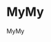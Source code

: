 # MyMy
MyMy
<!--![image](https://github.com/liukangqi2015/MyMy/raw/master/screenshots/01.jpg)-->
<!--![image](https://github.com/liukangqi2015/MyMy/raw/master/screenshots/02.jpg)-->
<!--![image](https://github.com/liukangqi2015/MyMy/raw/master/screenshots/03.jpg)-->
<!--![image](https://github.com/liukangqi2015/MyMy/raw/master/screenshots/04.jpg)-->